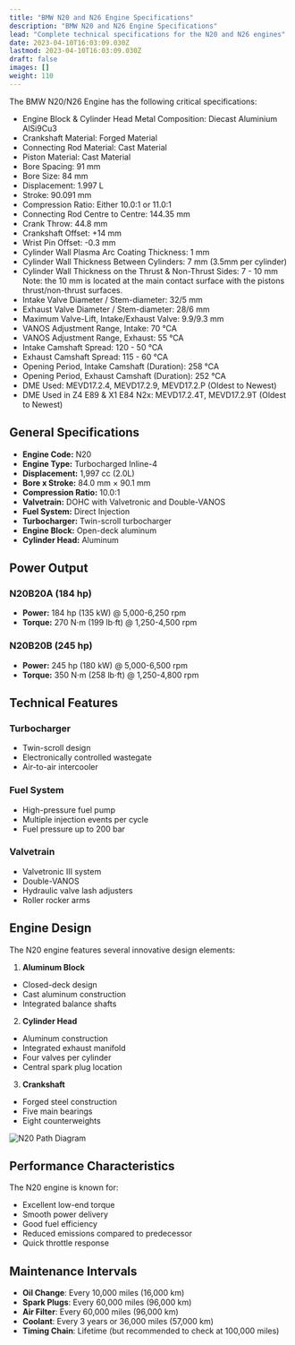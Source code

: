 ```yaml
---
title: "BMW N20 and N26 Engine Specifications"
description: "BMW N20 and N26 Engine Specifications"
lead: "Complete technical specifications for the N20 and N26 engines"
date: 2023-04-10T16:03:09.030Z
lastmod: 2023-04-10T16:03:09.030Z
draft: false
images: []
weight: 110
---
```


The BMW N20/N26 Engine has the following critical specifications:

- Engine Block & Cylinder Head Metal Composition: Diecast Aluminium AlSi9Cu3
- Crankshaft Material: Forged Material
- Connecting Rod Material: Cast Material
- Piston Material: Cast Material
- Bore Spacing: 91 mm
- Bore Size: 84 mm
- Displacement: 1.997 L
- Stroke: 90.091 mm
- Compression Ratio: Either 10.0:1 or 11.0:1
- Connecting Rod Centre to Centre: 144.35 mm
- Crank Throw: 44.8 mm
- Crankshaft Offset: +14 mm
- Wrist Pin Offset: -0.3 mm
- Cylinder Wall Plasma Arc Coating Thickness: 1 mm
- Cylinder Wall Thickness Between Cylinders: 7 mm (3.5mm per cylinder)
- Cylinder Wall Thickness on the Thrust & Non-Thrust Sides: 7 - 10 mm Note: the 10 mm is located at the main contact surface with the pistons thrust/non-thrust surfaces.
- Intake Valve Diameter / Stem-diameter: 32/5 mm
- Exhaust Valve Diameter / Stem-diameter: 28/6 mm
- Maximum Valve-Lift, Intake/Exhaust Valve: 9.9/9.3 mm
- VANOS Adjustment Range, Intake: 70 °CA
- VANOS Adjustment Range, Exhaust: 55 °CA
- Intake Camshaft Spread: 120 - 50 °CA
- Exhaust Camshaft Spread: 115 - 60 °CA
- Opening Period, Intake Camshaft (Duration): 258 °CA
- Opening Period, Exhaust Camshaft (Duration): 252 °CA
- DME Used: MEVD17.2.4, MEVD17.2.9, MEVD17.2.P (Oldest to Newest)
- DME Used in Z4 E89 & X1 E84 N2x: MEVD17.2.4T, MEVD17.2.9T (Oldest to Newest)

## General Specifications

- **Engine Code:** N20
- **Engine Type:** Turbocharged Inline-4
- **Displacement:** 1,997 cc (2.0L)
- **Bore x Stroke:** 84.0 mm × 90.1 mm
- **Compression Ratio:** 10.0:1
- **Valvetrain:** DOHC with Valvetronic and Double-VANOS
- **Fuel System:** Direct Injection
- **Turbocharger:** Twin-scroll turbocharger
- **Engine Block:** Open-deck aluminum
- **Cylinder Head:** Aluminum

## Power Output

### N20B20A (184 hp)
- **Power:** 184 hp (135 kW) @ 5,000-6,250 rpm
- **Torque:** 270 N⋅m (199 lb⋅ft) @ 1,250-4,500 rpm

### N20B20B (245 hp)
- **Power:** 245 hp (180 kW) @ 5,000-6,500 rpm
- **Torque:** 350 N⋅m (258 lb⋅ft) @ 1,250-4,800 rpm

## Technical Features

### Turbocharger
- Twin-scroll design
- Electronically controlled wastegate
- Air-to-air intercooler

### Fuel System
- High-pressure fuel pump
- Multiple injection events per cycle
- Fuel pressure up to 200 bar

### Valvetrain
- Valvetronic III system
- Double-VANOS
- Hydraulic valve lash adjusters
- Roller rocker arms

## Engine Design

The N20 engine features several innovative design elements:

1. **Aluminum Block**
- Closed-deck design
- Cast aluminum construction
- Integrated balance shafts

2. **Cylinder Head**
- Aluminum construction
- Integrated exhaust manifold
- Four valves per cylinder
- Central spark plug location

3. **Crankshaft**
- Forged steel construction
- Five main bearings
- Eight counterweights

![N20 Path Diagram](/images/n20/n20_path1.png)

## Performance Characteristics

The N20 engine is known for:

- Excellent low-end torque
- Smooth power delivery
- Good fuel efficiency
- Reduced emissions compared to predecessor
- Quick throttle response

## Maintenance Intervals

- **Oil Change**: Every 10,000 miles (16,000 km)
- **Spark Plugs**: Every 60,000 miles (96,000 km)
- **Air Filter**: Every 60,000 miles (96,000 km)
- **Coolant**: Every 3 years or 36,000 miles (57,000 km)
- **Timing Chain**: Lifetime (but recommended to check at 100,000 miles) 